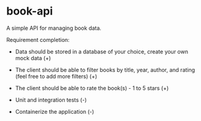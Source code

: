 # book-api
A simple API for managing book data.

Requirement completion:
- Data should be stored in a database of your choice, create your own mock data (+)
- The client should be able to filter books by title, year, author, and rating (feel free to add more filters) (+)
- The client should be able to rate the book(s) - 1 to 5 stars (+)

- Unit and integration tests (-)
- Containerize the application (-)
